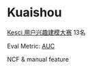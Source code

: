 # Kuaishou

[Kesci 用户兴趣建模大赛](https://www.kesci.com/home/competition/5ad306e633a98340e004f8d1) 13名

Eval Metric: [AUC](https://www.medcalc.org/manual/roc-curves.php)

NCF & manual feature

